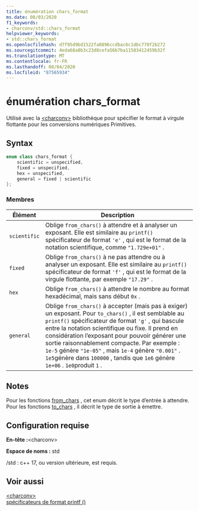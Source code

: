 ```yaml
---
title: énumération chars_format
ms.date: 08/03/2020
f1_keywords:
- charconv/std::chars_format
helpviewer_keywords:
- std::chars_format
ms.openlocfilehash: d7f95d9bd1522fa0896ccdbac6c1dbc770f2b272
ms.sourcegitcommit: 4eda68a0b3c23d8cefa56b7ba11583412459b32f
ms.translationtype: MT
ms.contentlocale: fr-FR
ms.lasthandoff: 08/04/2020
ms.locfileid: "87565934"
---
```

# <a name="chars_format-enum"></a>énumération chars_format

Utilisé avec la [\<charconv>](charconv.md) bibliothèque pour spécifier le format à virgule flottante pour les conversions numériques Primitives.

## <a name="syntax"></a>Syntax

```cpp
enum class chars_format {
    scientific = unspecified,
    fixed = unspecified,
    hex = unspecified,
    general = fixed | scientific
};
```

### <a name="members"></a>Membres

|Élément|Description|
|-|-|
| `scientific` | Oblige `from_chars()` à attendre et à analyser un exposant. Elle est similaire au `printf()` spécificateur de format `'e'` , qui est le format de la notation scientifique, comme `"1.729e+01"` . |
| `fixed` | Oblige `from_chars()` à ne pas attendre ou à analyser un exposant. Elle est similaire au `printf()` spécificateur de format `'f'` , qui est le format de la virgule flottante, par exemple `"17.29"` .|
| `hex` | Oblige `from_chars()` à attendre le nombre au format hexadécimal, mais sans début `0x` . |
| `general` | Oblige `from_chars()` à accepter (mais pas à exiger) un exposant. Pour `to_chars()` , il est semblable au `printf()` spécificateur de format `'g'` , qui bascule entre la notation scientifique ou fixe. Il prend en considération l’exposant pour pouvoir générer une sortie raisonnablement compacte. Par exemple : `1e-5` génère `"1e-05"` , mais `1e-4` génère `"0.001"` . `1e5`génère dans `100000` , tandis que `1e6` génère `1e+06` . `1e0`produit `1` .|

## <a name="remarks"></a>Notes

Pour les fonctions [from_chars](charconv-functions.md#from_chars) , cet enum décrit le type d’entrée à attendre.
Pour les fonctions [to_chars](charconv-functions.md#to_chars) , il décrit le type de sortie à émettre.

## <a name="requirements"></a>Configuration requise

**En-tête :**\<charconv>

**Espace de noms :** std

/std : c++ 17, ou version ultérieure, est requis.

## <a name="see-also"></a>Voir aussi

[\<charconv>](../standard-library/charconv.md)  
[spécificateurs de format printf ()](..\c-runtime-library\format-specification-syntax-printf-and-wprintf-functions.md)
